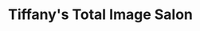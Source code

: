 ---
title: "Tiffany's Total Image Salon"
url: /clayton/tiffanys-total-image-salon/
shop: hairdresser
---